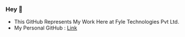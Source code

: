 ### Hey 👋

- This GitHub Represents My Work Here at Fyle Technologies Pvt Ltd.
- My Personal GitHub : <a href = "https://github.com/daxoron">Link</a>
